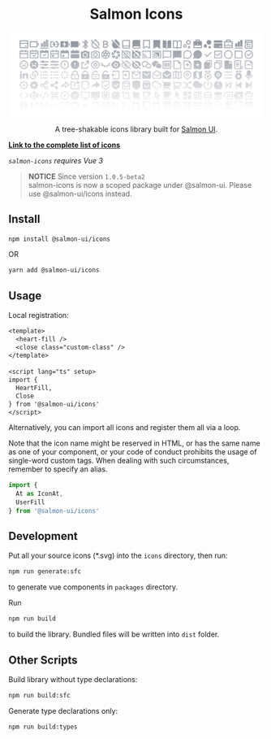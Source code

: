 <h1 align="center">Salmon Icons</h1>
<p align="center">
  <img align="center" src="https://raw.githubusercontent.com/Owen-Tsai/salmon-icons/master/assets/banner.svg" alt="banner">
  <p align="center" color="gray">A tree-shakable icons library built for <a href="https://github.com/Owen-Tsai/salmon-ui">Salmon UI</a>.</p>
</p>

<!-- **A complete list of icons can be found here.** -->
**[Link to the complete list of icons](https://owen-cai.space/salmon-icons/)**

*`salmon-icons` requires Vue 3*

> **NOTICE** Since version `1.0.5-beta2` <br> salmon-icons is now a scoped package under @salmon-ui. Please use @salmon-ui/icons instead.

## Install

```sh
npm install @salmon-ui/icons
```

OR

```sh
yarn add @salmon-ui/icons
```

## Usage

Local registration:

```vue
<template>
  <heart-fill />
  <close class="custom-class" />
</template>

<script lang="ts" setup>
import {
  HeartFill,
  Close
} from '@salmon-ui/icons'
</script>
```

Alternatively, you can import all icons and register them all via a loop.

Note that the icon name might be reserved in HTML, or has the same name as one of your component, or your code of conduct prohibits the usage of single-word custom tags. When dealing with such circumstances, remember to specify an alias.

```js
import {
  At as IconAt,
  UserFill
} from '@salmon-ui/icons'
```

## Development

Put all your source icons (*.svg) into the `icons` directory, then run:

```sh
npm run generate:sfc
```

to generate vue components in `packages` directory.

Run

```sh
npm run build
```

to build the library. Bundled files will be written into `dist` folder.

## Other Scripts

Build library without type declarations:

```sh
npm run build:sfc
```

Generate type declarations only:

```sh
npm run build:types
```
